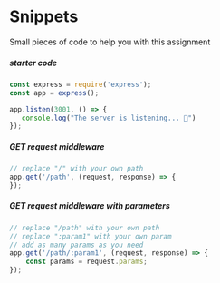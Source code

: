 # Snippets

Small pieces of code to help you with this assignment

##### starter code
```javascript
const express = require('express');
const app = express();

app.listen(3001, () => {
   console.log("The server is listening... 🐒") 
});
```

##### GET request middleware
```javascript
// replace "/" with your own path
app.get('/path', (request, response) => {
});
```

##### GET request middleware with parameters
```javascript
// replace "/path" with your own path
// replace ":param1" with your own param
// add as many params as you need
app.get('/path/:param1', (request, response) => {
    const params = request.params;
});
```
